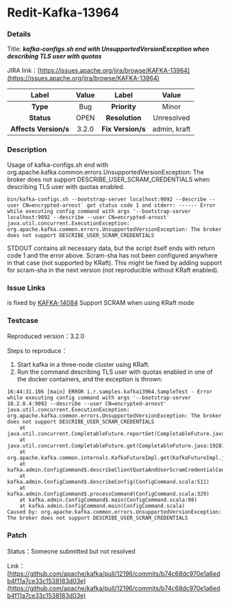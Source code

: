 # Redit-Kafka-13964

### Details

Title: ***kafka-configs.sh end with UnsupportedVersionException when describing TLS user with quotas***

JIRA link：[https://issues.apache.org/jira/browse/KAFKA-13964](https://issues.apache.org/jira/browse/KAFKA-13964)

|         Label         | Value |      Label       |    Value     |
|:---------------------:|:-----:|:----------------:|:------------:|
|       **Type**        |  Bug  |   **Priority**   |    Minor     |
|      **Status**       | OPEN  |  **Resolution**  |  Unresolved  |
| **Affects Version/s** | 3.2.0 | **Fix Version/s** | admin, kraft|

### Description

Usage of kafka-configs.sh end with org.apache.kafka.common.errors.UnsupportedVersionException: The broker does not support DESCRIBE_USER_SCRAM_CREDENTIALS when describing TLS user with quotas enabled.

```
bin/kafka-configs.sh --bootstrap-server localhost:9092 --describe --user CN=encrypted-arnost` got status code 1 and stderr: ------ Error while executing config command with args '--bootstrap-server localhost:9092 --describe --user CN=encrypted-arnost' java.util.concurrent.ExecutionException: org.apache.kafka.common.errors.UnsupportedVersionException: The broker does not support DESCRIBE_USER_SCRAM_CREDENTIALS
```

STDOUT contains all necessary data, but the script itself ends with return code 1 and the error above. Scram-sha has not been configured anywhere in that case (not supported by KRaft). This might be fixed by adding support for scram-sha in the next version (not reproducible without KRaft enabled).

### Issue Links

is fixed by [KAFKA-14084](https://issues.apache.org/jira/browse/KAFKA-14084) Support SCRAM when using KRaft mode

### Testcase

Reproduced version：3.2.0

Steps to reproduce：
1. Start kafka in a three-node cluster using KRaft.
2. Run the command describing TLS user with quotas enabled in one of the docker containers, and the exception is thrown:
```
16:44:31.106 [main] ERROR i.r.samples.kafka13964.SampleTest - Error while executing config command with args '--bootstrap-server 10.2.0.4:9092 --describe --user CN=encrypted-arnost'
java.util.concurrent.ExecutionException: org.apache.kafka.common.errors.UnsupportedVersionException: The broker does not support DESCRIBE_USER_SCRAM_CREDENTIALS
	at java.util.concurrent.CompletableFuture.reportGet(CompletableFuture.java:357)
	at java.util.concurrent.CompletableFuture.get(CompletableFuture.java:1928)
	at org.apache.kafka.common.internals.KafkaFutureImpl.get(KafkaFutureImpl.java:180)
	at kafka.admin.ConfigCommand$.describeClientQuotaAndUserScramCredentialConfigs(ConfigCommand.scala:615)
	at kafka.admin.ConfigCommand$.describeConfig(ConfigCommand.scala:511)
	at kafka.admin.ConfigCommand$.processCommand(ConfigCommand.scala:329)
	at kafka.admin.ConfigCommand$.main(ConfigCommand.scala:98)
	at kafka.admin.ConfigCommand.main(ConfigCommand.scala)
Caused by: org.apache.kafka.common.errors.UnsupportedVersionException: The broker does not support DESCRIBE_USER_SCRAM_CREDENTIALS
```

### Patch 

Status：Someone submitted but not resolved

Link：[https://github.com/apache/kafka/pull/12196/commits/b74c68dc970e1a6edb4f11a7ce33c1538183d03e](https://github.com/apache/kafka/pull/12196/commits/b74c68dc970e1a6edb4f11a7ce33c1538183d03e)
